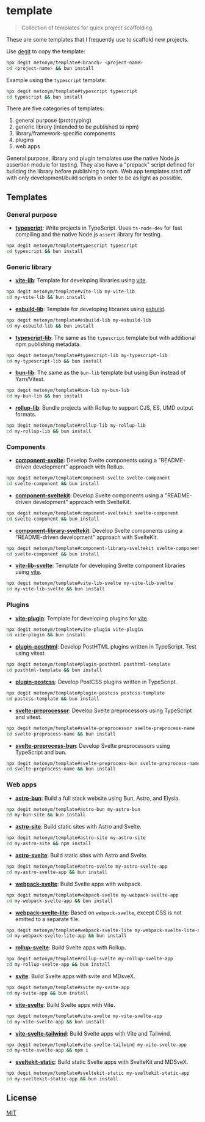 # template

> Collection of templates for quick project scaffolding.

These are some templates that I frequently use to scaffold new projects.

Use [degit](https://github.com/Rich-Harris/degit) to copy the template:

```sh
npx degit metonym/template#<branch> <project-name>
cd <project-name> && bun install
```

Example using the `typescript` template:

```sh
npx degit metonym/template#typescript typescript
cd typescript && bun install
```

There are five categories of templates:

1. general purpose (prototyping)
2. generic library (intended to be published to npm)
3. library/framework-specific components
4. plugins
5. web apps

General purpose, library and plugin templates use the native Node.js assertion module for testing. They also have a "prepack" script defined for building the library before publishing to npm. Web app templates start off with only development/build scripts in order to be as light as possible.

## Templates

### General purpose

- **[typescript](https://github.com/metonym/template/tree/typescript)**: Write projects in TypeScript. Uses `ts-node-dev` for fast compiling and the native Node.js `assert` library for testing.

```sh
npx degit metonym/template#typescript typescript
cd typescript && bun install
```

### Generic library

- **[vite-lib](https://github.com/metonym/template/tree/vite-lib)**: Template for developing libraries using [vite](https://github.com/vitejs/vite).

```sh
npx degit metonym/template#vite-lib my-vite-lib
cd my-vite-lib && bun install
```

- **[esbuild-lib](https://github.com/metonym/template/tree/esbuild-lib)**: Template for developing libraries using [esbuild](https://github.com/evanw/esbuild).

```sh
npx degit metonym/template#esbuild-lib my-esbuild-lib
cd my-esbuild-lib && bun install
```

- **[typescript-lib](https://github.com/metonym/template/tree/typescript-lib)**: The same as the `typescript` template but with additional npm publishing metadata.

```sh
npx degit metonym/template#typescript-lib my-typescript-lib
cd my-typescript-lib && bun install
```

- **[bun-lib](https://github.com/metonym/template/tree/bun-lib)**: The same as the `bun-lib` template but using Bun instead of Yarn/Vitest.

```sh
npx degit metonym/template#bun-lib my-bun-lib
cd my-bun-lib && bun install
```

- **[rollup-lib](https://github.com/metonym/template/tree/rollup-lib)**: Bundle projects with Rollup to support CJS, ES, UMD output formats.

```sh
npx degit metonym/template#rollup-lib my-rollup-lib
cd my-rollup-lib && bun install
```

### Components

- **[component-svelte](https://github.com/metonym/template/tree/component-svelte)**: Develop Svelte components using a "README-driven development" approach with Rollup.

```sh
npx degit metonym/template#component-svelte svelte-component
cd svelte-component && bun install
```

- **[component-sveltekit](https://github.com/metonym/template/tree/component-sveltekit)**: Develop Svelte components using a "README-driven development" approach with SvelteKit.

```sh
npx degit metonym/template#component-sveltekit svelte-component
cd svelte-component && bun install
```

- **[component-library-sveltekit](https://github.com/metonym/template/tree/component-library-sveltekit)**: Develop Svelte components using a "README-driven development" approach with SvelteKit.

```sh
npx degit metonym/template#component-library-sveltekit svelte-component
cd svelte-component && bun install
```

- **[vite-lib-svelte](https://github.com/metonym/template/tree/vite-lib-svelte)**: Template for developing Svelte component libraries using [vite](https://github.com/vitejs/vite).

```sh
npx degit metonym/template#vite-lib-svelte my-vite-lib-svelte
cd my-vite-lib-svelte && bun install
```

### Plugins

- **[vite-plugin](https://github.com/metonym/template/tree/vite-plugin)**: Template for developing plugins for [vite](https://github.com/vitejs/vite).

```sh
npx degit metonym/template#vite-plugin vite-plugin
cd vite-plugin && bun install
```

- **[plugin-posthtml](https://github.com/metonym/template/tree/plugin-posthtml)**: Develop PostHTML plugins written in TypeScript. Test using vitest.

```sh
npx degit metonym/template#plugin-posthtml posthtml-template
cd posthtml-template && bun install
```

- **[plugin-postcss](https://github.com/metonym/template/tree/plugin-postcss)**: Develop PostCSS plugins written in TypeScript.

```sh
npx degit metonym/template#plugin-postcss postcss-template
cd postcss-template && bun install
```

- **[svelte-preprocessor](https://github.com/metonym/template/tree/svelte-preprocessor)**: Develop Svelte preprocessors using TypeScript and vitest.

```sh
npx degit metonym/template#svelte-preprocessor svelte-preprocess-name
cd svelte-preprocess-name && bun install
```

- **[svelte-preprocess-bun](https://github.com/metonym/template/tree/svelte-preprocess-bun)**: Develop Svelte preprocessors using TypeScript and bun.

```sh
npx degit metonym/template#svelte-preprocess-bun svelte-preprocess-name
cd svelte-preprocess-name && bun install
```

### Web apps

- **[astro-bun](https://github.com/metonym/template/tree/astro-bun)**: Build a full stack website using Bun, Astro, and Elysia.

```sh
npx degit metonym/template#astro-bun my-astro-bun
cd my-bun-site && bun install
```

- **[astro-site](https://github.com/metonym/template/tree/astro-site)**: Build static sites with Astro and Svelte.

```sh
npx degit metonym/template#astro-site my-astro-site
cd my-astro-site && npm install
```

- **[astro-svelte](https://github.com/metonym/template/tree/astro-svelte)**: Build static sites with Astro and Svelte.

```sh
npx degit metonym/template#astro-svelte my-astro-svelte-app
cd my-astro-svelte-app && bun install
```

- **[webpack-svelte](https://github.com/metonym/template/tree/webpack-svelte)**: Build Svelte apps with webpack.

```sh
npx degit metonym/template#webpack-svelte my-webpack-svelte-app
cd my-webpack-svelte-app && bun install
```

- **[webpack-svelte-lite](https://github.com/metonym/template/tree/webpack-svelte-lite)**: Based on `webpack-svelte`, except CSS is not emitted to a separate file.

```sh
npx degit metonym/template#webpack-svelte-lite my-webpack-svelte-lite-app
cd my-webpack-svelte-lite-app && bun install
```

- **[rollup-svelte](https://github.com/metonym/template/tree/rollup-svelte)**: Build Svelte apps with Rollup.

```sh
npx degit metonym/template#rollup-svelte my-rollup-svelte-app
cd my-rollup-svelte-app && bun install
```

- **[svite](https://github.com/metonym/template/tree/svite)**: Build Svelte apps with svite and MDsveX.

```sh
npx degit metonym/template#svite my-svite-app
cd my-svite-app && bun install
```

- **[vite-svelte](https://github.com/metonym/template/tree/vite-svelte)**: Build Svelte apps with Vite.

```sh
npx degit metonym/template#vite-svelte my-vite-svelte-app
cd my-vite-svelte-app && bun install
```

- **[vite-svelte-tailwind](https://github.com/metonym/template/tree/vite-svelte-tailwind)**: Build Svelte apps with Vite and Tailwind.

```sh
npx degit metonym/template#vite-svelte-tailwind my-vite-svelte-app
cd my-vite-svelte-app && npm i
```

- **[sveltekit-static](https://github.com/metonym/template/tree/sveltekit-static)**: Build static Svelte apps with SvelteKit and MDSveX.

```sh
npx degit metonym/template#sveltekit-static my-sveltekit-static-app
cd my-sveltekit-static-app && bun install
```

## License

[MIT](LICENSE)
